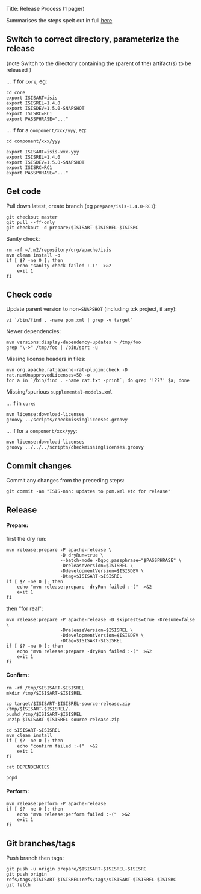 Title: Release Process (1 pager)

Summarises the steps spelt out in full [here](release-process.html)

## Switch to correct directory, parameterize the release

{note
Switch to the directory containing the (parent of the) artifact(s) to be released
}

... if for `core`, eg:

    cd core
    export ISISART=isis
    export ISISREL=1.4.0
    export ISISDEV=1.5.0-SNAPSHOT
    export ISISRC=RC1
    export PASSPHRASE="..."

... if for a `component/xxx/yyy`, eg:

    cd component/xxx/yyy

    export ISISART=isis-xxx-yyy
    export ISISREL=1.4.0
    export ISISDEV=1.5.0-SNAPSHOT
    export ISISRC=RC1
    export PASSPHRASE="..."


## Get code

Pull down latest, create branch (eg `prepare/isis-1.4.0-RC1`):

    git checkout master
    git pull --ff-only
    git checkout -d prepare/$ISISART-$ISISREL-$ISISRC 

    
Sanity check:

    rm -rf ~/.m2/repository/org/apache/isis
    mvn clean install -o
    if [ $? -ne 0 ]; then
        echo "sanity check failed :-("  >&2
        exit 1
    fi



## Check code

Update parent version to non-`SNAPSHOT` (including tck project, if any):

    vi `/bin/find . -name pom.xml | grep -v target`

Newer dependencies:

    mvn versions:display-dependency-updates > /tmp/foo
    grep "\->" /tmp/foo | /bin/sort -u

Missing license headers in files:

    mvn org.apache.rat:apache-rat-plugin:check -D rat.numUnapprovedLicenses=50 -o
    for a in `/bin/find . -name rat.txt -print`; do grep '!???' $a; done

Missing/spurious `supplemental-models.xml`

... if in `core`:

    mvn license:download-licenses
    groovy ../scripts/checkmissinglicenses.groovy

... if for a `component/xxx/yyy`:

    mvn license:download-licenses
    groovy ../../../scripts/checkmissinglicenses.groovy

## Commit changes

Commit any changes from the preceding steps:

    git commit -am "ISIS-nnn: updates to pom.xml etc for release"

## Release

#### Prepare:

first the dry run:

    mvn release:prepare -P apache-release \
                        -D dryRun=true \
                        --batch-mode -Dgpg.passphrase="$PASSPHRASE" \
                        -DreleaseVersion=$ISISREL \
                        -DdevelopmentVersion=$ISISDEV \
                        -Dtag=$ISISART-$ISISREL
    if [ $? -ne 0 ]; then
        echo "mvn release:prepare -dryRun failed :-("  >&2
        exit 1
    fi

then "for real": 

    mvn release:prepare -P apache-release -D skipTests=true -Dresume=false \
                        -DreleaseVersion=$ISISREL \
                        -DdevelopmentVersion=$ISISDEV \
                        -Dtag=$ISISART-$ISISREL
    if [ $? -ne 0 ]; then
        echo "mvn release:prepare -dryRun failed :-("  >&2
        exit 1
    fi

#### Confirm:

    rm -rf /tmp/$ISISART-$ISISREL
    mkdir /tmp/$ISISART-$ISISREL

    cp target/$ISISART-$ISISREL-source-release.zip /tmp/$ISISART-$ISISREL/.
    pushd /tmp/$ISISART-$ISISREL
    unzip $ISISART-$ISISREL-source-release.zip

    cd $ISISART-$ISISREL
    mvn clean install
    if [ $? -ne 0 ]; then
        echo "confirm failed :-("  >&2
        exit 1
    fi

    cat DEPENDENCIES

    popd

#### Perform:

    mvn release:perform -P apache-release
    if [ $? -ne 0 ]; then
        echo "mvn release:perform failed :-("  >&2
        exit 1
    fi

## Git branches/tags

Push branch then tags:

    git push -u origin prepare/$ISISART-$ISISREL-$ISISRC
    git push origin refs/tags/$ISISART-$ISISREL:refs/tags/$ISISART-$ISISREL-$ISISRC
    git fetch
